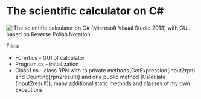 # The scientific calculator on C#

<a href="https://pic.co.ua/image/ufP"><img  align="left" src="https://pic.co.ua/images/2015/10/22/753a2b52426e795ed3ed0ece752e7177.md.jpg" border="0"  ></a> 
<p>The scientific calculator on C# (Microsoft Visual Studio 2013) with GUI. based on Reverse Polish Notation.</p>
Files:<br>
<ul>
 <li>Form1.cs - GUI of calculator</li>
 <li>Program.cs - initialization</li>
 <li>Class1.cs - class RPN with to private methods(GetExpression(input2rpn) and Counting(rpn2result)) and one public method (Calculate (input2result)), many additional static methods and classes of my own Exceptions</li>
</ul>
